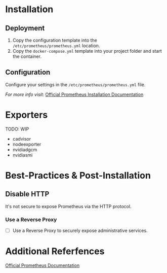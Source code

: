 # Installation

## Deployment

1. Copy the configuration template into the `/etc/prometheus/prometheus.yml` location.
2. Copy the `docker-compose.yml` template into your project folder and start the container.

## Configuration

Configure your settings in the `/etc/prometheus/prometheus.yml` file.

*For more info visit:* [Official Prometheus Installation Documentation](https://prometheus.io/docs/prometheus/latest/installation/)

# Exporters

TODO: WIP

- cadvisor
- nodeexporter
- nvidiadgcm
- nvidiasmi

# Best-Practices & Post-Installation

## Disable HTTP

It's not secure to expose Prometheus via the HTTP protocol. 

### Use a Reverse Proxy

- [ ] Use a Reverse Proxy to securely expose administrative services.

# Additional Referfences

[Official Prometheus Documentation](https://prometheus.io/docs/introduction/overview/)
